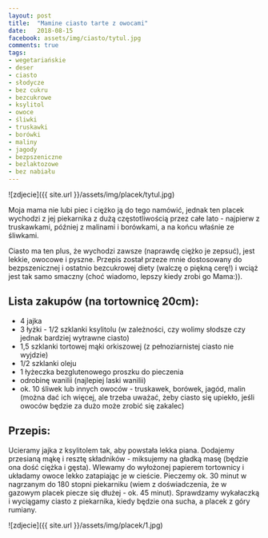 ```yaml
---
layout: post
title:  "Mamine ciasto tarte z owocami"
date:   2018-08-15
facebook: assets/img/ciasto/tytul.jpg
comments: true
tags:
- wegetariańskie
- deser
- ciasto
- słodycze
- bez cukru
- bezcukrowe
- ksylitol
- owoce
- śliwki
- truskawki
- borówki
- maliny
- jagody
- bezpszeniczne
- bezlaktozowe 
- bez nabiału
---
```


![zdjecie]({{ site.url }}/assets/img/placek/tytul.jpg)

Moja mama nie lubi piec i ciężko ją do tego namówić, jednak ten placek wychodzi z jej piekarnika z dużą częstotliwością przez całe lato - najpierw z truskawkami, później z malinami i borówkami, a na końcu właśnie ze śliwkami. 

Ciasto ma ten plus, że wychodzi zawsze (naprawdę ciężko je zepsuć), jest lekkie, owocowe i pyszne. Przepis został przeze mnie dostosowany do bezpszenicznej i ostatnio bezcukrowej diety (walczę o piękną cerę!) i wciąż jest tak samo smaczny (choć wiadomo, lepszy kiedy zrobi go Mama:)).

## Lista zakupów (na tortownicę 20cm):

* 4 jajka
* 3 łyżki - 1/2 szklanki ksylitolu (w zależności, czy wolimy słodsze czy jednak bardziej wytrawne ciasto)
* 1,5 szklanki tortowej mąki orkiszowej (z pełnoziarnistej ciasto nie wyjdzie)
* 1/2 szklanki oleju
* 1 łyżeczka bezglutenowego proszku do pieczenia
* odrobinę wanilii (najlepiej laski wanilii)
* ok. 10 śliwek lub innych owoców - truskawek, borówek, jagód, malin (można dać ich więcej, ale trzeba uważać, żeby ciasto się upiekło, jeśli owoców będzie za dużo może zrobić się zakalec)

## Przepis:

Ucieramy jajka z ksylitolem tak, aby powstała lekka piana. Dodajemy przesianą mąkę i resztę składników - miksujemy na gładką masę (będzie ona dość ciężka i gęsta). Wlewamy do wyłożonej papierem tortownicy i układamy owoce lekko zatapiając je w cieście. Pieczemy ok. 30 minut w nagrzanym do 180 stopni piekarniku (wiem z doświadczenia, że w gazowym placek piecze się dłużej - ok. 45 minut). Sprawdzamy wykałaczką i wyciągamy ciasto z piekarnika, kiedy będzie ona sucha, a placek z góry rumiany.


![zdjecie]({{ site.url }}/assets/img/placek/1.jpg)

